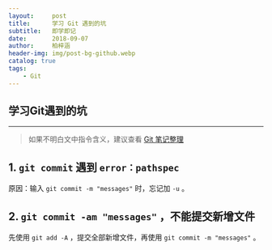 ```yaml
---
layout:     post
title:      学习 Git 遇到的坑
subtitle:   即学即记
date:       2018-09-07
author:     柏梓涵
header-img: img/post-bg-github.webp
catalog: true
tags:
    - Git
---
```


## 学习Git遇到的坑
---

> 如果不明白文中指令含义，建议查看 [Git 笔记整理](https://baizihan.top/2018/01/23/Git%E7%AC%94%E8%AE%B0%E6%95%B4%E7%90%86/)

## 1. ```git commit``` 遇到 `error：pathspec`

原因：输入 ```git commit -m "messages"``` 时，忘记加 `-u` 。

## 2. ```git commit -am "messages"``` ，不能提交新增文件

先使用 ```git add -A``` ，提交全部新增文件，再使用 ```git commit -m "messages"``` 。
